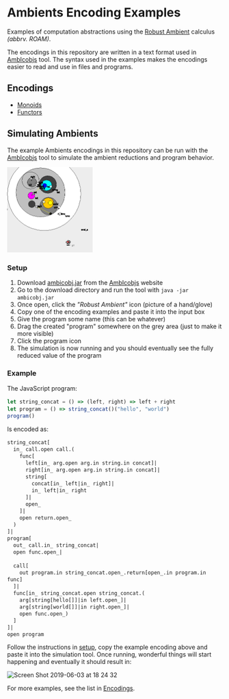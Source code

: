 # Ambients Encoding Examples

Examples of computation abstractions using the [Robust Ambient](https://pdfs.semanticscholar.org/c847/a9bb262c87bffcae9b5e2dca5dcf88551ea2.pdf) calculus *(abbrv. ROAM)*.

The encodings in this repository are written in a text format used in [AmbIcobjs](https://www-sop.inria.fr/mimosa/ambicobjs/) tool. The syntax used in the examples makes the encodings easier to read and use in files and programs.

## Encodings

- [Monoids](https://github.com/ambientsprotocol/roam-examples/blob/master/monoids/README.md)
- [Functors](https://github.com/ambientsprotocol/roam-examples/blob/master/functors/README.md)

## Simulating Ambients

The example Ambients encodings in this repository can be run with the [AmbIcobjs](https://www-sop.inria.fr/mimosa/ambicobjs/) tool to simulate the ambient reductions and program behavior.

<img width="200" alt="Example 1" src="example1.gif">

### Setup

1. Download [ambicobj.jar](https://www-sop.inria.fr/mimosa/ambicobjs/ambicobj.jar) from the [AmbIcobjs](https://www-sop.inria.fr/mimosa/ambicobjs/) website
2. Go to the download directory and run the tool with `java -jar ambicobj.jar`
3. Once open, click the *"Robust Ambient"* icon (picture of a hand/glove)
4. Copy one of the encoding examples and paste it into the input box
5. Give the program some name (this can be whatever)
6. Drag the created "program" somewhere on the grey area (just to make it more visible)
7. Click the program icon
8. The simulation is now running and you should eventually see the fully reduced value of the program

### Example

The JavaScript program:

```js
let string_concat = () => (left, right) => left + right
let program = () => string_concat()("hello", "world")
program()
```

Is encoded as:

```
string_concat[
  in_ call.open call.(
    func[
      left[in_ arg.open arg.in string.in concat]|
      right[in_ arg.open arg.in string.in concat]|
      string[
        concat[in_ left|in_ right]|
        in_ left|in_ right
      ]|
      open_
    ]|
    open return.open_
  )
]|
program[
  out_ call.in_ string_concat|
  open func.open_|

  call[
    out program.in string_concat.open_.return[open_.in program.in func]
  ]|
  func[in_ string_concat.open string_concat.(
    arg[string[hello[]]|in left.open_]|
    arg[string[world[]]|in right.open_]|
    open func.open_)
  ]
]|
open program
```

Follow the instructions in [setup](#setup), copy the example encoding above and paste it into the simulation tool. Once running, wonderful things will start happening and eventually it should result in:

<img width="180" alt="Screen Shot 2019-06-03 at 18 24 32" src="https://user-images.githubusercontent.com/7499694/58813642-e0d13200-862c-11e9-8db6-e81369d4df2c.png">

For more examples, see the list in [Encodings](#encodings).
